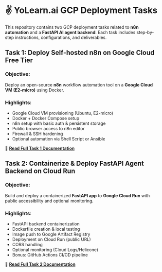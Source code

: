 # ✌️  YoLearn.ai GCP Deployment Tasks

This repository contains two GCP deployment tasks related to **n8n automation** and a **FastAPI AI agent backend**. Each task includes step-by-step instructions, configurations, and deliverables.



##  Task 1: Deploy Self-hosted n8n on Google Cloud Free Tier

###  Objective:
Deploy an open-source **n8n** workflow automation tool on a **Google Cloud VM (E2-micro)** using Docker.

###  Highlights:
- Google Cloud VM provisioning (Ubuntu, E2-micro)
- Docker + Docker Compose setup
- n8n setup with basic auth & persistent storage
- Public browser access to n8n editor
- Firewall & SSH hardening
- Optional automation via Shell Script or Ansible

📄 **[Read Full Task 1 Documentation](https://github.com/Rajpreetsingh12/Yo-learn.ai-tasks-1-2/blob/main/Task1/Task-1.md)**



## Task 2: Containerize & Deploy FastAPI Agent Backend on Cloud Run

###  Objective:
Build and deploy a containerized **FastAPI app** to **Google Cloud Run** with public accessibility and optional monitoring.

### Highlights:
- FastAPI backend containerization
- Dockerfile creation & local testing
- Image push to Google Artifact Registry
- Deployment on Cloud Run (public URL)
- CORS handling
- Optional monitoring (Cloud Logs/Helicone)
- Bonus: GitHub Actions CI/CD pipeline

📄 **[Read Full Task 2 Documentation](https://github.com/Rajpreetsingh12/Yo-learn.ai-tasks-1-2/blob/main/Task2/Task-2.md)**



